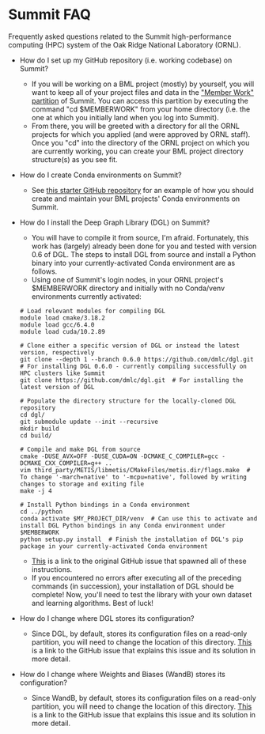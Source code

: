 # Summit FAQ
Frequently asked questions related to the Summit high-performance computing (HPC) system of the Oak Ridge National Laboratory (ORNL).

- How do I set up my GitHub repository (i.e. working codebase) on Summit?
  - If you will be working on a BML project (mostly) by yourself, you will want to keep all of your project files and data in the ["Member Work" partition](https://docs.olcf.ornl.gov/data/project_centric.html) of Summit. You can access this partition by executing the command "cd $MEMBERWORK" from your home directory (i.e. the one at which you initially land when you log into Summit).
  - From there, you will be greeted with a directory for all the ORNL projects for which you applied (and were approved by ORNL staff). Once you "cd" into the directory of the ORNL project on which you are currently working, you can create your BML project directory structure(s) as you see fit.


- How do I create Conda environments on Summit?
  - See [this starter GitHub repository](https://github.com/amorehead/deep-learning-hpc-project-template) for an example of how you should create and maintain your BML projects' Conda environments on Summit.


- How do I install the Deep Graph Library (DGL) on Summit?
  - You will have to compile it from source, I'm afraid. Fortunately, this work has (largely) already been done for you and tested with version 0.6 of DGL. The steps to install DGL from source and install a Python binary into your currently-activated Conda environment are as follows.
  - Using one of Summit's login nodes, in your ORNL project's $MEMBERWORK directory and initially with no Conda/venv environments currently activated:
  ```
  # Load relevant modules for compiling DGL
  module load cmake/3.18.2
  module load gcc/6.4.0
  module load cuda/10.2.89
  
  # Clone either a specific version of DGL or instead the latest version, respectively
  git clone --depth 1 --branch 0.6.0 https://github.com/dmlc/dgl.git  # For installing DGL 0.6.0 - currently compiling successfully on HPC clusters like Summit
  git clone https://github.com/dmlc/dgl.git  # For installing the latest version of DGL
  
  # Populate the directory structure for the locally-cloned DGL repository
  cd dgl/
  git submodule update --init --recursive
  mkdir build
  cd build/
  
  # Compile and make DGL from source
  cmake -DUSE_AVX=OFF -DUSE_CUDA=ON -DCMAKE_C_COMPILER=gcc -DCMAKE_CXX_COMPILER=g++ ..
  vim third_party/METIS/libmetis/CMakeFiles/metis.dir/flags.make  # To change '-march=native' to '-mcpu=native', followed by writing changes to storage and exiting file
  make -j 4
  
  # Install Python bindings in a Conda environment
  cd ../python
  conda activate $MY_PROJECT_DIR/venv  # Can use this to activate and install DGL Python bindings in any Conda environment under $MEMBERWORK
  python setup.py install  # Finish the installation of DGL's pip package in your currently-activated Conda environment
  ```
  - [This](https://github.com/dmlc/dgl/issues/2661) is a link to the original GitHub issue that spawned all of these instructions.
  - If you encountered no errors after executing all of the preceding commands (in succession), your installation of DGL should be complete! Now, you'll need to test the library with your own dataset and learning algorithms. Best of luck!


- How do I change where DGL stores its configuration?
  - Since DGL, by default, stores its configuration files on a read-only partition, you will need to change the location of this directory. [This](https://github.com/dmlc/dgl/issues/2697) is a link to the GitHub issue that explains this issue and its solution in more detail.

- How do I change where Weights and Biases (WandB) stores its configuration?
  - Since WandB, by default, stores its configuration files on a read-only partition, you will need to change the location of this directory. [This](https://github.com/wandb/client/issues/1669) is a link to the GitHub issue that explains this issue and its solution in more detail.

